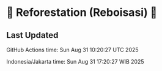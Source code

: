 
# 🌳 Reforestation (Reboisasi) 🌲

## Last Updated

GitHub Actions time: Sun Aug 31 10:20:27 UTC 2025

Indonesia/Jakarta time: Sun Aug 31 17:20:27 WIB 2025
